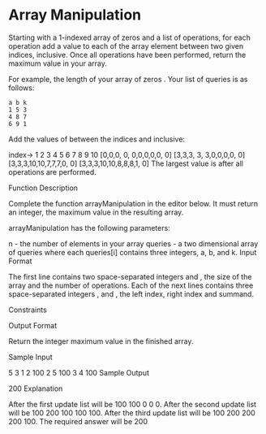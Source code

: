 # Array Manipulation

Starting with a 1-indexed array of zeros and a list of operations, for each operation add a value to each of the array element between two given indices, inclusive. Once all operations have been performed, return the maximum value in your array.

For example, the length of your array of zeros . Your list of queries is as follows:

    a b k
    1 5 3
    4 8 7
    6 9 1
Add the values of  between the indices  and  inclusive:

index->	 1 2 3  4  5 6 7 8 9 10
	[0,0,0, 0, 0,0,0,0,0, 0]
	[3,3,3, 3, 3,0,0,0,0, 0]
	[3,3,3,10,10,7,7,7,0, 0]
	[3,3,3,10,10,8,8,8,1, 0]
The largest value is  after all operations are performed.

Function Description

Complete the function arrayManipulation in the editor below. It must return an integer, the maximum value in the resulting array.

arrayManipulation has the following parameters:

n - the number of elements in your array
queries - a two dimensional array of queries where each queries[i] contains three integers, a, b, and k.
Input Format

The first line contains two space-separated integers  and , the size of the array and the number of operations.
Each of the next  lines contains three space-separated integers ,  and , the left index, right index and summand.

Constraints

Output Format

Return the integer maximum value in the finished array.

Sample Input

5 3
1 2 100
2 5 100
3 4 100
Sample Output

200
Explanation

After the first update list will be 100 100 0 0 0.
After the second update list will be 100 200 100 100 100.
After the third update list will be 100 200 200 200 100.
The required answer will be 200